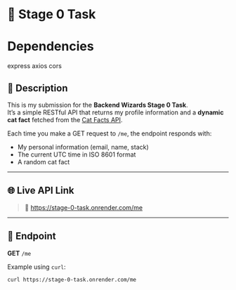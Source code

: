 # 🧙 Stage 0 Task

# Dependencies

express
axios
cors

## 🚀 Description

This is my submission for the **Backend Wizards Stage 0 Task**.  
It’s a simple RESTful API that returns my profile information and a **dynamic cat fact** fetched from the [Cat Facts API](https://catfact.ninja/fact).

Each time you make a GET request to `/me`, the endpoint responds with:
- My personal information (email, name, stack)
- The current UTC time in ISO 8601 format
- A random cat fact 

---

## 🌐 Live API Link

> 🔗 https://stage-0-task.onrender.com/me
---

## 📡 Endpoint

**GET** `/me`

Example using `curl`:
```bash
curl https://stage-0-task.onrender.com/me
